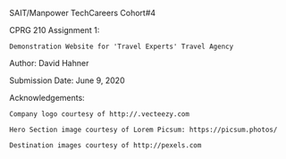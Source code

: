
SAIT/Manpower TechCareers Cohort#4 

CPRG 210 Assignment 1: 

    Demonstration Website for 'Travel Experts' Travel Agency

Author: David Hahner

Submission Date: June 9, 2020

Acknowledgements:

    Company logo courtesy of http://.vecteezy.com

    Hero Section image courtesy of Lorem Picsum: https://picsum.photos/

    Destination images courtesy of http://pexels.com

